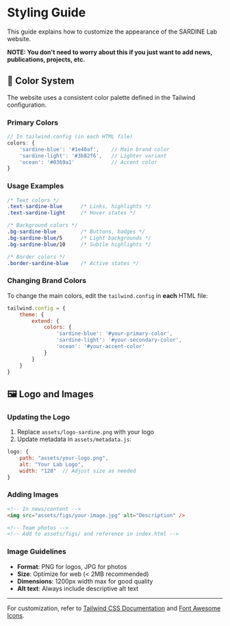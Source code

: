 # Styling Guide

This guide explains how to customize the appearance of the SARDINE Lab website.

**NOTE: You don't need to worry about this if you just want to add news, publications, projects, etc.**


## 🎨 Color System

The website uses a consistent color palette defined in the Tailwind configuration.

### Primary Colors
```javascript
// In tailwind.config (in each HTML file)
colors: {
    'sardine-blue': '#1e40af',    // Main brand color
    'sardine-light': '#3b82f6',   // Lighter variant
    'ocean': '#0369a1'            // Accent color
}
```

### Usage Examples
```css
/* Text colors */
.text-sardine-blue      /* Links, highlights */
.text-sardine-light     /* Hover states */

/* Background colors */
.bg-sardine-blue        /* Buttons, badges */
.bg-sardine-blue/5      /* Light backgrounds */
.bg-sardine-blue/10     /* Subtle highlights */

/* Border colors */
.border-sardine-blue    /* Active states */
```

### Changing Brand Colors

To change the main colors, edit the `tailwind.config` in **each** HTML file:

```javascript
tailwind.config = {
    theme: {
        extend: {
            colors: {
                'sardine-blue': '#your-primary-color',
                'sardine-light': '#your-secondary-color', 
                'ocean': '#your-accent-color'
            }
        }
    }
}
```

## 🖼️ Logo and Images

### Updating the Logo
1. Replace `assets/logo-sardine.png` with your logo
2. Update metadata in `assets/metadata.js`:

```javascript
logo: {
    path: "assets/your-logo.png",
    alt: "Your Lab Logo",
    width: "128"  // Adjust size as needed
}
```

### Adding Images
```html
<!-- In news/content -->
<img src="assets/figs/your-image.jpg" alt="Description" />

<!-- Team photos -->
<!-- Add to assets/figs/ and reference in index.html -->
```

### Image Guidelines
- **Format**: PNG for logos, JPG for photos
- **Size**: Optimize for web (< 2MB recommended)
- **Dimensions**: 1200px width max for good quality
- **Alt text**: Always include descriptive alt text

---

For customization, refer to [Tailwind CSS Documentation](https://tailwindcss.com/docs) and [Font Awesome Icons](https://fontawesome.com/icons).